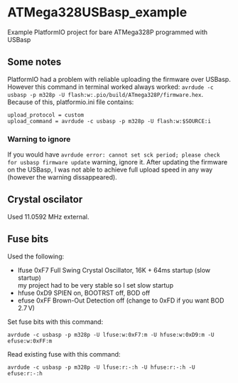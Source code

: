 # ATMega328USBasp_example
Example PlatformIO project for bare ATMega328P programmed with USBasp

## Some notes

PlatformIO had a problem with reliable uploading the firmware over USBasp. However this command in terminal worked always worked: `avrdude -c usbasp -p m328p -U flash:w:.pio/build/ATmega328P/firmware.hex`.<br>
Because of this, platformio.ini file contains:

```
upload_protocol = custom
upload_command = avrdude -c usbasp -p m328p -U flash:w:$SOURCE:i
```

### Warning to ignore

If you would have `avrdude error: cannot set sck period; please check for usbasp firmware update` warning, ignore it. After updating the firmware on the USBasp, I was not able to achieve full upload speed in any way (however the warning dissappeared).

## Crystal oscilator

Used 11.0592 MHz external.

## Fuse bits

Used the following:

- lfuse	0xF7	Full Swing Crystal Oscillator, 16K + 64ms startup (slow startup)<br>
  my project had to be very stable so I set slow startup
- hfuse	0xD9	SPIEN on, BOOTRST off, BOD off
- efuse	0xFF	Brown-Out Detection off (change to 0xFD if you want BOD 2.7 V)

Set fuse bits with this command:
```
avrdude -c usbasp -p m328p -U lfuse:w:0xF7:m -U hfuse:w:0xD9:m -U efuse:w:0xFF:m
```

Read existing fuse with this command:
```
avrdude -c usbasp -p m328p -U lfuse:r:-:h -U hfuse:r:-:h -U efuse:r:-:h
```
